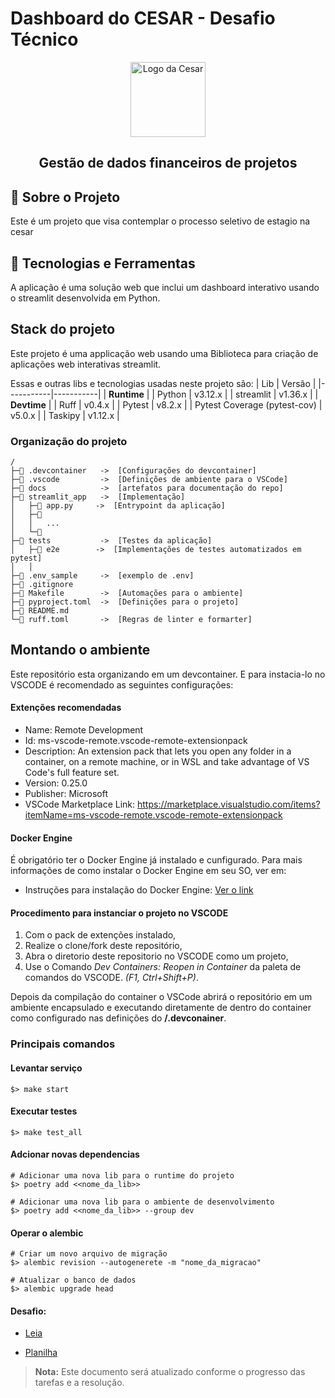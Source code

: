 
# Dashboard do CESAR - Desafio Técnico

<div align="center">
  <img src="https://www.cesar.org.br/_next/image?url=%2Flogo.png&w=128&q=75" alt="Logo da Cesar" width="120px" height="120px"/>
</div>
<h2 align="center">Gestão de dados financeiros de projetos</h2>



## 📖 Sobre o Projeto

Este é um projeto que visa contemplar o processo seletivo de estagio na cesar

## 🚀 Tecnologias e Ferramentas

A aplicação é uma solução web que inclui um dashboard interativo usando o streamlit desenvolvida em Python.



## Stack do projeto

Este projeto é uma applicação web usando uma Biblioteca para criação de aplicações web interativas streamlit.

Essas e outras libs e tecnologias usadas neste projeto são:
|  Lib      | Versão    |
|-----------|-----------|
| **Runtime**           |
| Python    | v3.12.x   |
| streamlit | v1.36.x   |
| **Devtime**           |
| Ruff                          | v0.4.x    |
| Pytest                        | v8.2.x    |
| Pytest Coverage (pytest-cov)  | v5.0.x    |
| Taskipy                       | v1.12.x   |

### Organização do projeto
```
/
├─📁 .devcontainer   ->  [Configurações do devcontainer]
├─📁 .vscode         ->  [Definições de ambiente para o VSCode]
├─📁 docs            ->  [artefatos para documentação do repo]
├─📁 streamlit_app   ->  [Implementação]
│   ├─🐍 app.py     ->  [Entrypoint da aplicação]
│   ├─📁 
│   │   ...
│   └─📁 
├─📁 tests           ->  [Testes da aplicação]
│   ├─📁 e2e        ->  [Implementações de testes automatizados em pytest]
│   │                     
├─📄 .env_sample     ->  [exemplo de .env]
├─📄 .gitignore
├─📄 Makefile        ->  [Automações para o ambiente]
├─📄 pyproject.toml  ->  [Definições para o projeto]
├─📄 README.md
└─📄 ruff.toml       ->  [Regras de linter e formarter]
```

## Montando o ambiente

Este repositório esta organizando em um devcontainer.
E para instacia-lo no VSCODE é recomendado as seguintes configurações:

#### Extenções recomendadas

- Name: Remote Development
- Id: ms-vscode-remote.vscode-remote-extensionpack
- Description: An extension pack that lets you open any folder in a container, on a remote machine, or in WSL and take advantage of VS Code's full feature set.
- Version: 0.25.0
- Publisher: Microsoft
- VSCode Marketplace Link: https://marketplace.visualstudio.com/items?itemName=ms-vscode-remote.vscode-remote-extensionpack

#### Docker Engine

É obrigatório ter o Docker Engine já instalado e cunfigurado. Para mais informações de como instalar o Docker Engine em seu SO, ver em:

- Instruções para instalação do Docker Engine: [Ver o link](https://docs.docker.com/engine/install/)

#### Procedimento para instanciar o projeto no VSCODE
1. Com o pack de extenções instalado,
1. Realize o clone/fork deste repositório,
1. Abra o diretorio deste repositorio no VSCODE como um projeto,
1. Use o Comando _Dev Containers: Reopen in Container_ da paleta de comandos do VSCODE. _(F1, Ctrl+Shift+P)_.

Depois da compilação do container o VSCode abrirá o repositório em um ambiente encapsulado e executando diretamente de dentro do container como configurado nas definições do **/.devconainer**.

### Principais comandos

#### Levantar serviço
```
$> make start
```
#### Executar testes 
```
$> make test_all
```
#### Adcionar novas dependencias
```
# Adicionar uma nova lib para o runtime do projeto
$> poetry add <<nome_da_lib>>

# Adicionar uma nova lib para o ambiente de desenvolvimento
$> poetry add <<nome_da_lib>> --group dev
```
#### Operar o alembic
```
# Criar um novo arquivo de migração
$> alembic revision --autogenerete -m "nome_da_migracao"

# Atualizar o banco de dados
$> alembic upgrade head
```

#### Desafio:

- [Leia](docs/CESAR_Desafio.pdf)

- [Planilha](docs/desafios.md)
> **Nota:** Este documento será atualizado conforme o progresso das tarefas e a resolução.

